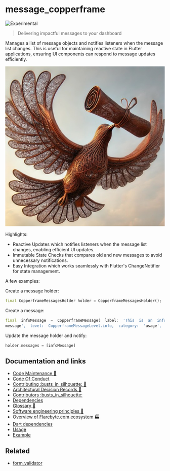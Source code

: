 # message\_copperframe

![Experimental](https://img.shields.io/badge/status-experimental-blue)

> Delivering impactful messages to your dashboard

Manages a list of message objects and notifies listeners when the message
list changes. This is useful for maintaining reactive state in Flutter
applications, ensuring UI components can respond to message updates
efficiently.

![Hero image for message\_copperframe](doc/message_copperframe.jpeg)

Highlights:

-   Reactive Updates which notifies listeners when the message list
    changes, enabling efficient UI updates.
-   Immutable State Checks that compares old and new messages to avoid
    unnecessary notifications.
-   Easy Integration which works seamlessly with Flutter's ChangeNotifier
    for state management.

A few examples:

Create a message holder:

```dart
final CopperframeMessagesHolder holder = CopperframeMessagesHolder();
```

Create a message:

```dart
final  infoMessage  =  CopperframeMessage(  label:  'This  is  an  info 
message',  level:  CopperframeMessageLevel.info,  category:  'usage',  );
```

Update the message holder and notify:

```dart
holder.messages = [infoMessage]
```

## Documentation and links

-   [Code Maintenance :wrench:](MAINTENANCE.md)
-   [Code Of Conduct](CODE_OF_CONDUCT.md)
-   [Contributing :busts\_in\_silhouette: :construction:](CONTRIBUTING.md)
-   [Architectural Decision Records :memo:](DECISIONS.md)
-   [Contributors
    :busts\_in\_silhouette:](https://github.com/flarebyte/message_copperframe/graphs/contributors)
-   [Dependencies](https://github.com/flarebyte/message_copperframe/network/dependencies)
-   [Glossary
    :book:](https://github.com/flarebyte/overview/blob/main/GLOSSARY.md)
-   [Software engineering principles
    :gem:](https://github.com/flarebyte/overview/blob/main/PRINCIPLES.md)
-   [Overview of Flarebyte.com ecosystem
    :factory:](https://github.com/flarebyte/overview)
-   [Dart dependencies](DEPENDENCIES.md)
-   [Usage](USAGE.md)
-   [Example](example/example.dart)

## Related

-   [form\_validator](https://pub.dev/packages/form_validator)
